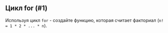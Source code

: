 ## Цикл for (#1)

Используя цикл `for` - создайте функцию, которая считает факториал (`n! = 1 * 2 * ... * n`).
